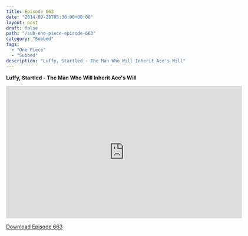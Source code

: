 ```yaml
---
title: Episode 663
date: "2014-09-28T05:30:00+00:00"
layout: post
draft: false
path: "/sub-one-piece-episode-663"
category: "Subbed"
tags:
  - "One Piece"
  - "Subbed"
description: "Luffy, Startled - The Man Who Will Inherit Ace's Will"
---
```


**Luffy, Startled - The Man Who Will Inherit Ace's Will**

<iframe width="640" height="360" src="https://www.rapidvideo.com/e/G6FRPG8CWB" frameborder="0" marginwidth=0 marginheight=0 scrolling=no allowfullscreen></iframe>

<a href="http://ouo.io/qs/eCodkFEQ?s=https://rapidvid.to/d/https://www.rapidvideo.com/e/G6FRPG8CWB">Download Episode 663</a>
